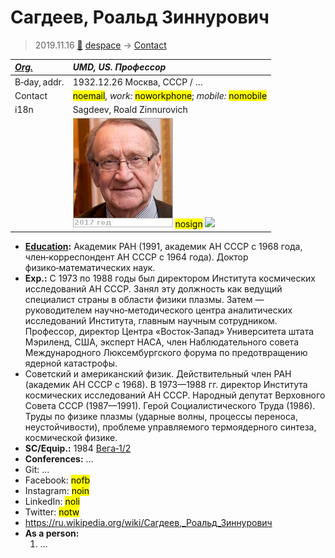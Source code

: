 # Сагдеев, Роальд Зиннурович
> 2019.11.16 [🚀](../index/index.md) [despace](index.md) → [Contact](contact.md)

|*[Org.](contact.md)*|*UMD, US. Профессор*|
|:--|:--|
|B‑day, addr.|1932.12.26 Москва, СССР / …|
|Contact|<mark>noemail</mark>, *work:* <mark>noworkphone</mark>; *mobile:* <mark>nomobile</mark>|
|i18n|Sagdeev, Roald Zinnurovich|
| |[![](f/contact/s/sagdeev1_photo_thumb.jpg)](f/contact/s/sagdeev1_photo.jpg) <mark>nosign</mark> [![](f/contact//1_sign_thumb.jpg)](f/contact//1_sign.png)|

   - **[Education](edu.md):** Академик РАН (1991, академик АН СССР с 1968 года, член‑корреспондент АН СССР с 1964 года). Доктор физико‑математических наук.
   - **Exp.:** С 1973 по 1988 годы был директором Института космических исследований АН СССР. Занял эту должность как ведущий специалист страны в области физики плазмы. Затем — руководителем научно‑методического центра аналитических исследований Института, главным научным сотрудником. Профессор, директор Центра «Восток‑Запад» Университета штата Мэриленд, США, эксперт НАСА, член Наблюдательного совета Международного Люксембургского форума по предотвращению ядерной катастрофы.
   - Советский и американский физик. Действительный член РАН (академик АН СССР с 1968). В 1973—1988 гг. директор Института космических исследований АН СССР. Народный депутат Верховного Совета СССР (1987—1991). Герой Социалистического Труда (1986). Труды по физике плазмы (ударные волны, процессы переноса, неустойчивости), проблеме управляемого термоядерного синтеза, космической физике.
   - **SC/Equip.:** 1984 [Вега‑1/2](vega_1_2.md)
   - **Conferences:** …
   - Git: …
   - Facebook: <mark>nofb</mark>
   - Instagram: <mark>noin</mark>
   - LinkedIn: <mark>noli</mark>
   - Twitter: <mark>notw</mark>
   - <https://ru.wikipedia.org/wiki/Сагдеев,_Роальд_Зиннурович>
   - **As a person:**
      1. …
